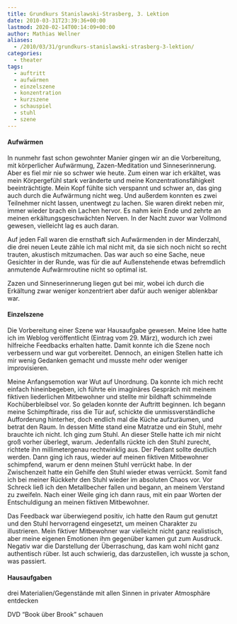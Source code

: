 ```yaml
---
title: Grundkurs Stanislawski-Strasberg, 3. Lektion
date: 2010-03-31T23:39:36+00:00
lastmod: 2020-02-14T00:14:09+00:00
author: Mathias Wellner
aliases: 
  - /2010/03/31/grundkurs-stanislawski-strasberg-3-lektion/
categories:
  - theater
tags:
  - auftritt
  - aufwärmen
  - einzelszene
  - konzentration
  - kurzszene
  - schauspiel
  - stuhl
  - szene
---
```

#### Aufwärmen

In nunmehr fast schon gewohnter Manier gingen wir an die Vorbereitung, mit körperlicher Aufwärmung, Zazen-Meditation und Sinneserinnerung. Aber es fiel mir nie so schwer wie heute. Zum einen war ich erkältet, was mein Körpergefühl stark veränderte und meine Konzentrationsfähigkeit beeinträchtigte. Mein Kopf fühlte sich verspannt und schwer an, das ging auch durch die Aufwärmung nicht weg. Und außerdem konnten es zwei Teilnehmer nicht lassen, unentwegt zu lachen. Sie waren direkt neben mir, immer wieder brach ein Lachen hervor. Es nahm kein Ende und zehrte an meinen erkältungsgeschwächten Nerven. In der Nacht zuvor war Vollmond gewesen, vielleicht lag es auch daran. 

Auf jeden Fall waren die ernsthaft sich Aufwärmenden in der Minderzahl, die drei neuen Leute zähle ich mal nicht mit, da sie sich noch nicht so recht trauten, akustisch mitzumachen. Das war auch so eine Sache, neue Gesichter in der Runde, was für die auf Außenstehende etwas befremdlich anmutende Aufwärmroutine nicht so optimal ist. 

Zazen und Sinneserinnerung liegen gut bei mir, wobei ich durch die Erkältung zwar weniger konzentriert aber dafür auch weniger ablenkbar war. 

#### Einzelszene

Die Vorbereitung einer Szene war Hausaufgabe gewesen. Meine Idee hatte ich im Weblog veröffentlicht (Eintrag vom 29. März), wodurch ich zwei hilfreiche Feedbacks erhalten hatte. Damit konnte ich die Szene noch verbessern und war gut vorbereitet. Dennoch, an einigen Stellen hatte ich mir wenig Gedanken gemacht und musste mehr oder weniger improvisieren. 

Meine Anfangsemotion war Wut auf Unordnung. Da konnte ich mich recht einfach hineinbegeben, ich führte ein imaginäres Gespräch mit meinem fiktiven liederlichen Mitbewohner und stellte mir bildhaft schimmelnde Kochüberbleibsel vor. So geladen konnte der Auftritt beginnen. Ich begann meine Schimpftirade, riss die Tür auf, schickte die unmissverständliche Aufforderung hinterher, doch endlich mal die Küche aufzuräumen, und betrat den Raum. In dessen Mitte stand eine Matratze und ein Stuhl, mehr brauchte ich nicht. Ich ging zum Stuhl. An dieser Stelle hatte ich mir nicht groß vorher überlegt, warum. Jedenfalls rückte ich den Stuhl zurecht, richtete ihn millimetergenau rechtwinklig aus. Der Pedant sollte deutlich werden. Dann ging ich raus, wieder auf meinen fiktiven Mitbewohner schimpfend, warum er denn meinen Stuhl verrückt habe. In der Zwischenzeit hatte ein Gehilfe den Stuhl wieder etwas verrückt. Somit fand ich bei meiner Rückkehr den Stuhl wieder im absoluten Chaos vor. Vor Schreck ließ ich den Metallbecher fallen und begann, an meinem Verstand zu zweifeln. Nach einer Weile ging ich dann raus, mit ein paar Worten der Entschuldigung an meinen fiktiven Mitbewohner. 

Das Feedback war überwiegend positiv, ich hatte den Raum gut genutzt und den Stuhl hervorragend eingesetzt, um meinen Charakter zu illustrieren. Mein fiktiver Mitbewohner war vielleicht nicht ganz realistisch, aber meine eigenen Emotionen ihm gegenüber kamen gut zum Ausdruck. Negativ war die Darstellung der Überraschung, das kam wohl nicht ganz authentisch rüber. Ist auch schwierig, das darzustellen, ich wusste ja schon, was passiert. 

#### Hausaufgaben

drei Materialien/Gegenstände mit allen Sinnen in privater Atmosphäre entdecken
  
DVD &#8220;Book über Brook&#8221; schauen
